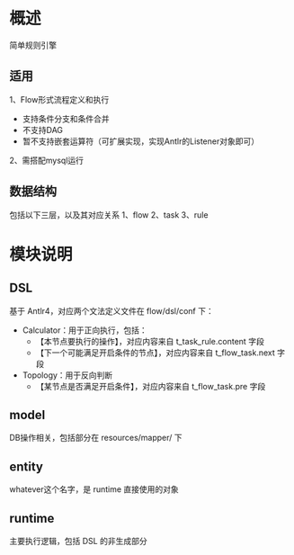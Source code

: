 # 概述
简单规则引擎

## 适用
1、Flow形式流程定义和执行
* 支持条件分支和条件合并
* 不支持DAG
* 暂不支持嵌套运算符（可扩展实现，实现Antlr的Listener对象即可）

2、需搭配mysql运行

## 数据结构
包括以下三层，以及其对应关系
1、flow
2、task
3、rule

# 模块说明
## DSL
基于 Antlr4，对应两个文法定义文件在 flow/dsl/conf 下：
* Calculator：用于正向执行，包括：
    * 【本节点要执行的操作】，对应内容来自 t_task_rule.content 字段
    * 【下一个可能满足开启条件的节点】，对应内容来自 t_flow_task.next 字段
* Topology：用于反向判断
    * 【某节点是否满足开启条件】，对应内容来自 t_flow_task.pre 字段

## model
DB操作相关，包括部分在 resources/mapper/ 下

## entity
whatever这个名字，是 runtime 直接使用的对象

## runtime
主要执行逻辑，包括 DSL 的非生成部分
